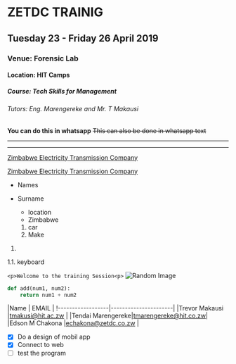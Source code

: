 # ZETDC TRAINIG
## Tuesday 23 - Friday 26 April 2019
### Venue: Forensic Lab
#### Location: HIT Camps
##### Course: Tech Skills for Management
###### Tutors: Eng. Marengereke and Mr. T Makausi
<!-- *You can do this in Whatsapp* -->
__You can do this in whatsapp__
~~This can also be done in whatsapp text~~


___
___
[Zimbabwe Electricity Transmission Company](https://www.zetdc.co.zw)


[Zimbabwe Electricity Transmission Company](https://www.zetdc.co.zw "ZETDC")

- Names
- Surname
  - location
  - Zimbabwe


  1. car
  1. Make


1.
1.1. keyboard

`<p>Welcome to the training Session<p>`
![Random Image](https://picsum.photos/200)


```python
def add(num1, num2):
    return num1 + num2
 ```

|Name              | EMAIL                |
!------------------|----------------------|
|Trevor Makausi    |tmakusi@hit.ac.zw     |
|Tendai Marengereke|tmarengereke@hit.co.zw|
|Edson M Chakona   |echakona@zetdc.co.zw  |

* [X] Do a design of mobil app
* [X] Connect to web
* [ ] test the program